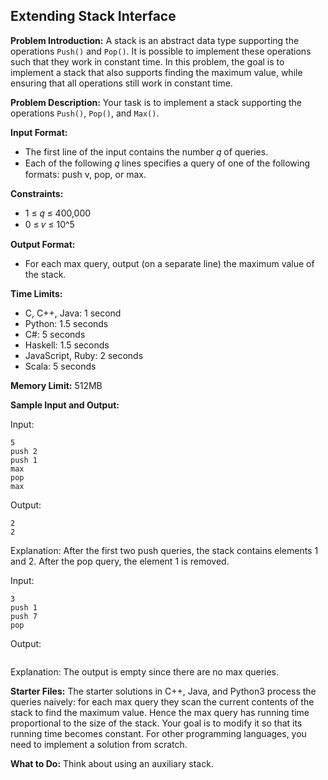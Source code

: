 ## Extending Stack Interface

**Problem Introduction:**
A stack is an abstract data type supporting the operations `Push()` and `Pop()`. It is possible to implement these operations such that they work in constant time. In this problem, the goal is to implement a stack that also supports finding the maximum value, while ensuring that all operations still work in constant time.

**Problem Description:**
Your task is to implement a stack supporting the operations `Push()`, `Pop()`, and `Max()`.

**Input Format:**
- The first line of the input contains the number 𝑞 of queries.
- Each of the following 𝑞 lines specifies a query of one of the following formats: push v, pop, or max.

**Constraints:**
- 1 ≤ 𝑞 ≤ 400,000
- 0 ≤ 𝑣 ≤ 10^5

**Output Format:**
- For each max query, output (on a separate line) the maximum value of the stack.

**Time Limits:**
- C, C++, Java: 1 second
- Python: 1.5 seconds
- C#: 5 seconds
- Haskell: 1.5 seconds
- JavaScript, Ruby: 2 seconds
- Scala: 5 seconds

**Memory Limit:** 512MB

**Sample Input and Output:**

Input:
```
5
push 2
push 1
max
pop
max
```

Output:
```
2
2
```

Explanation:
After the first two push queries, the stack contains elements 1 and 2. After the pop query, the element 1 is removed.

Input:
```
3
push 1
push 7
pop
```

Output:
```
```

Explanation:
The output is empty since there are no max queries.

**Starter Files:**
The starter solutions in C++, Java, and Python3 process the queries naively: for each max query they scan the current contents of the stack to find the maximum value. Hence the max query has running time proportional to the size of the stack. Your goal is to modify it so that its running time becomes constant. For other programming languages, you need to implement a solution from scratch.

**What to Do:**
Think about using an auxiliary stack.